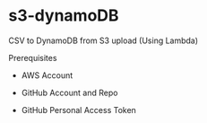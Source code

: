 # s3-dynamoDB
CSV to DynamoDB from S3 upload (Using Lambda)

Prerequisites

- AWS Account
  
- GitHub Account and Repo
  
- GitHub Personal Access Token